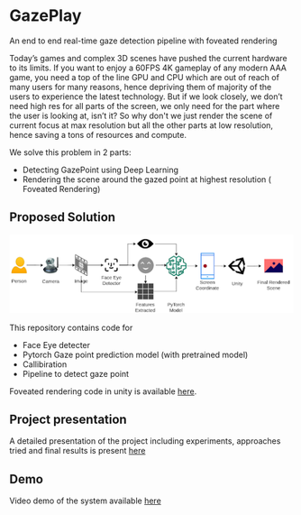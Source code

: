 # GazePlay

An end to end real-time gaze detection pipeline with foveated rendering


Today’s games and complex 3D scenes have pushed the current hardware to its limits. If you want to enjoy a 60FPS 4K gameplay of any modern AAA game, you need a top of the line GPU and CPU which are out of reach of many users for many reasons, hence depriving them of majority of the users to experience the latest technology. 
But if we look closely, we don’t need high res for all parts of the screen, we only need for the part where the user is looking at, isn’t it?
So why don't we just render the scene of current focus at max resolution but all the other parts at low resolution, hence saving a tons of resources and compute.

We solve this problem in 2 parts:
- Detecting GazePoint using Deep Learning
- Rendering the scene around the gazed point at highest resolution ( Foveated Rendering)


## Proposed Solution
![solution_diagram](./.github/gaze_play_solution.png)

This repository contains code for
- Face Eye detecter
- Pytorch Gaze point prediction model (with pretrained model)
- Callibiration
- Pipeline to detect gaze point

Foveated rendering code in unity is available [here](https://github.com/exclowd/foveated-rendering).

## Project presentation
A detailed presentation of the project including experiments, approaches tried and final results is present [here](./GazePlay.pdf)

## Demo
Video demo of the system available [here](https://www.youtube.com/watch?v=7MKH-BwySrI)
